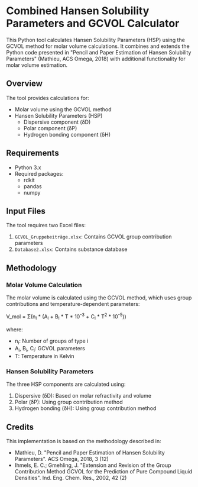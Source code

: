 # Combined Hansen Solubility Parameters and GCVOL Calculator

This Python tool calculates Hansen Solubility Parameters (HSP) using the GCVOL method for molar volume calculations. It combines and extends the Python code presented in "Pencil and Paper Estimation of Hansen Solubility Parameters" (Mathieu, ACS Omega, 2018) with additional functionality for molar volume estimation.

## Overview

The tool provides calculations for:
- Molar volume using the GCVOL method
- Hansen Solubility Parameters (HSP)
  - Dispersive component (δD)
  - Polar component (δP)
  - Hydrogen bonding component (δH)

## Requirements

- Python 3.x
- Required packages:
  - rdkit
  - pandas
  - numpy

## Input Files

The tool requires two Excel files:
1. `GCVOL_Gruppebeiträge.xlsx`: Contains GCVOL group contribution parameters
2. `Database2.xlsx`: Contains substance database

## Methodology

### Molar Volume Calculation
The molar volume is calculated using the GCVOL method, which uses group contributions and temperature-dependent parameters:

V_mol = Σ(n<sub>i</sub> * (A<sub>i</sub> + B<sub>i</sub> * T * 10<sup>-3</sup> + C<sub>i</sub> * T<sup>2</sup> * 10<sup>-5</sup>))

where:
- n<sub>i</sub>: Number of groups of type i
- A<sub>i</sub>, B<sub>i</sub>, C<sub>i</sub>: GCVOL parameters
- T: Temperature in Kelvin

### Hansen Solubility Parameters
The three HSP components are calculated using:

1. Dispersive (δD): Based on molar refractivity and volume
2. Polar (δP): Using group contribution method
3. Hydrogen bonding (δH): Using group contribution method

## Credits

This implementation is based on the methodology described in:
- Mathieu, D. "Pencil and Paper Estimation of Hansen Solubility Parameters". ACS Omega, 2018, 3 (12)
- Ihmels, E. C.; Gmehling, J. "Extension and Revision of the Group Contribution Method GCVOL for the Prediction of Pure Compound Liquid Densities". Ind. Eng. Chem. Res., 2002, 42 (2)
